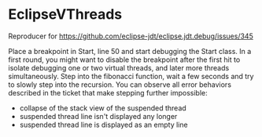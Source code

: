 # EclipseVThreads
Reproducer for https://github.com/eclipse-jdt/eclipse.jdt.debug/issues/345

Place a breakpoint in Start, line 50 and start debugging the Start class. In a first round, you might want to disable the breakpoint after the first hit to isolate debugging one or two virtual threads, and later more threads simultaneously. Step into the fibonacci function, wait a few seconds and try to slowly step into the recursion. 
You can observe all error behaviors described in the ticket that make stepping further impossible:
* collapse of the stack view of the suspended thread
* suspended thread line isn't displayed any longer
* suspended thread line is displayed as an empty line